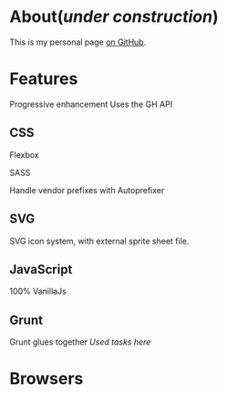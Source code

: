 # About(*under construction*)

This is my personal page [on GitHub](http://mgiulio.github.io).

# Features

Progressive enhancement
Uses the GH API

## CSS
		
Flexbox
		
SASS

Handle vendor prefixes with Autoprefixer

## SVG	

SVG icon system, with external sprite sheet file.
	
## JavaScript
		
100% VanillaJs
	
## Grunt

Grunt glues together *Used tasks here*

# Browsers